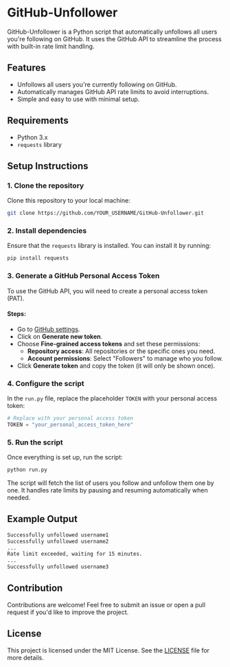 
# GitHub-Unfollower

GitHub-Unfollower is a Python script that automatically unfollows all users you're following on GitHub. It uses the GitHub API to streamline the process with built-in rate limit handling.

## Features
- Unfollows all users you're currently following on GitHub.
- Automatically manages GitHub API rate limits to avoid interruptions.
- Simple and easy to use with minimal setup.

## Requirements
- Python 3.x
- `requests` library

## Setup Instructions

### 1. Clone the repository
Clone this repository to your local machine:
```bash
git clone https://github.com/YOUR_USERNAME/GitHub-Unfollower.git
```

### 2. Install dependencies
Ensure that the `requests` library is installed. You can install it by running:
```bash
pip install requests
```

### 3. Generate a GitHub Personal Access Token
To use the GitHub API, you will need to create a personal access token (PAT).

#### Steps:
- Go to [GitHub settings](https://github.com/settings/tokens).
- Click on **Generate new token**.
- Choose **Fine-grained access tokens** and set these permissions:
  - **Repository access**: All repositories or the specific ones you need.
  - **Account permissions**: Select "Followers" to manage who you follow.
- Click **Generate token** and copy the token (it will only be shown once).

### 4. Configure the script
In the `run.py` file, replace the placeholder `TOKEN` with your personal access token:
```python
# Replace with your personal access token
TOKEN = "your_personal_access_token_here"
```

### 5. Run the script
Once everything is set up, run the script:
```bash
python run.py
```

The script will fetch the list of users you follow and unfollow them one by one. It handles rate limits by pausing and resuming automatically when needed.

## Example Output
```bash
Successfully unfollowed username1
Successfully unfollowed username2
...
Rate limit exceeded, waiting for 15 minutes.
...
Successfully unfollowed username3
```

## Contribution
Contributions are welcome! Feel free to submit an issue or open a pull request if you'd like to improve the project.

## License
This project is licensed under the MIT License. See the [LICENSE](LICENSE) file for more details.

